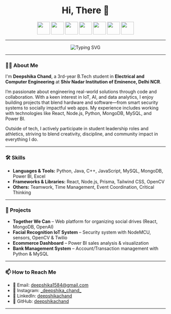 <h1 align="center">Hi, There 👋</h1>

<p align="center">
  <img src="https://cdn.jsdelivr.net/gh/devicons/devicon/icons/python/python-original.svg" height="40"/>
  <img src="https://cdn.jsdelivr.net/gh/devicons/devicon/icons/javascript/javascript-original.svg" height="40"/>
  <img src="https://cdn.jsdelivr.net/gh/devicons/devicon/icons/nodejs/nodejs-original.svg" height="40"/>
  <img src="https://cdn.jsdelivr.net/gh/devicons/devicon/icons/react/react-original.svg" height="40"/>
  <img src="https://cdn.jsdelivr.net/gh/devicons/devicon/icons/mongodb/mongodb-original.svg" height="40"/>
  <img src="https://cdn.jsdelivr.net/gh/devicons/devicon/icons/mysql/mysql-original.svg" height="40"/>
  <img src="https://cdn.jsdelivr.net/gh/devicons/devicon/icons/cplusplus/cplusplus-original.svg" height="40"/>
</p>

---

<p align="center">
  <img src="https://readme-typing-svg.herokuapp.com?font=Fira+Code&weight=500&pause=1000&center=true&width=600&lines=IoT+%7C+AI+%7C+Web+Development;Loves+Blending+Tech+%26+Social+Impact;Always+Learning+📚+Building+🚀+Contributing" alt="Typing SVG" />
</p>


---

### 👩‍💻 About Me

I'm **Deepshika Chand**, a 3rd-year B.Tech student in **Electrical and Computer Engineering** at **Shiv Nadar Institution of Eminence, Delhi NCR**.

I’m passionate about engineering real-world solutions through code and collaboration. With a keen interest in IoT, AI, and data analytics, I enjoy building projects that blend hardware and software—from smart security systems to socially impactful web apps. My experience includes working with technologies like React, Node.js, Python, MongoDB, MySQL, and Power BI.

Outside of tech, I actively participate in student leadership roles and athletics, striving to blend creativity, discipline, and community impact in everything I do.

---

### 🛠 Skills

- **Languages & Tools:** Python, Java, C++, JavaScript, MySQL, MongoDB, Power BI, Excel  
- **Frameworks & Libraries:** React, Node.js, Prisma, Tailwind CSS, OpenCV  
- **Others:** Teamwork, Time Management, Event Coordination, Critical Thinking  

---

### 🌟 Projects

- **Together We Can** – Web platform for organizing social drives (React, MongoDB, OpenAI)
- **Facial Recognition IoT System** – Security system with NodeMCU, sensors, OpenCV & Twilio
- **Ecommerce Dashboard** – Power BI sales analysis & visualization
- **Bank Management System** – Account/Transaction management with Python & MySQL

---

### 📫 How to Reach Me

- 📧 Email: [deepshika1584@gmail.com](mailto:deepshika1584@gmail.com)
- 📸 Instagram: [\_deepshika_chand\_](https://instagram.com/_deepshika_chand_)
- 💼 LinkedIn: [deepshikachand](https://linkedin.com/in/deepshikachand)
- 🐙 GitHub: [deepshikachand](https://github.com/deepshikachand)

---
